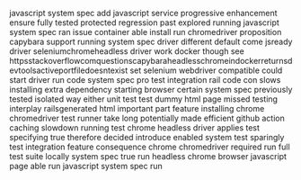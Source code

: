 javascript system spec add javascript service progressive enhancement ensure fully tested protected regression past explored running javascript system spec ran issue container able install run chromedriver proposition capybara support running system spec driver different default come jsready driver seleniumchromeheadless driver work docker though see httpsstackoverflowcomquestionscapybaraheadlesschromeindockerreturnsdevtoolsactiveportfiledoesntexist set selenium webdriver compatible could start driver run code system spec pro test integration rail code con slows installing extra dependency starting browser certain system spec previously tested isolated way either unit test test dummy html page missed testing interplay railsgenerated html important part feature installing chrome chromedriver test runner take long potentially made efficient github action caching slowdown running test chrome headless driver applies test specifying true therefore decided introduce enabled system test sparingly test integration feature consequence chrome chromedriver required run full test suite locally system spec true run headless chrome browser javascript page able run javascript system spec run